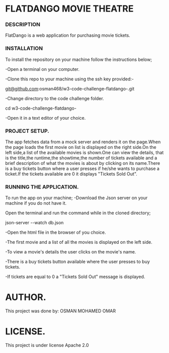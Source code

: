 # FLATDANGO MOVIE THEATRE

### DESCRIPTION
FlatDango is a web application for purchasing movie tickets.


### INSTALLATION
To install the repository on your machine follow the instructions below;

-Open a terminal on your computer.

-Clone this repo to your machine using the ssh key provided:-


 git@github.com:osman468/w3-code-challenge-flatdango-.git


-Change directory to the code challenge folder.

  
  cd  w3-code-challenge-flatdango-


-Open it in a text editor of your choice.

### PROJECT SETUP.
The app fetches data from a mock server and renders it on the page.When the page loads the first movie on list is displayed on the right side.On the left side,a list of the available movies is shown.One can view the details, that is the title,the runtime,the showtime,the number of tickets available and a brief description of what the movies is about by clicking on its name.There is a buy tickets button where a user presses if he/she wants to purchase a ticket.If the tickets available are 0 it displays "Tickets Sold Out".

### RUNNING THE APPLICATION.
To run the app on your machine;
-Download the Json server on your machine if you do not have it.

Open the terminal and run the command while in the cloned directory;

  json-server --watch db.json

-Open the html file in the browser of you choice.

-The first movie and a list of all the movies is displayed on the left side.

-To view a movie's details the user clicks on the movie's name.

-There is a buy tickets button available where the user presses to buy tickets.

-If tickets are equal to 0 a "Tickets Sold Out" message is displayed.

# AUTHOR.
This project was done by: OSMAN MOHAMED OMAR 

# LICENSE.
This project is under license Apache 2.0